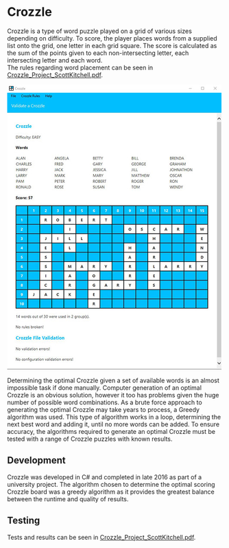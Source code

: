 ﻿# Crozzle
Crozzle is a type of word puzzle played on a grid of various sizes depending on difficulty. To score, the player places words from a supplied list onto the grid, one letter in each grid square. The score is calculated as the sum of the points given to each non-intersecting letter, each intersecting letter and each word.  
The rules regarding word placement can be seen in [Crozzle_Project_ScottKitchell.pdf](https://github.com/ScottKitchell/Crozzle/raw/master/Crozzle_Project_ScottKitchell.pdf).

![Screenshot](https://github.com/ScottKitchell/Crozzle/raw/master/Screenshot.jpg)

Determining the optimal Crozzle given a set of available words is an almost impossible task if done manually. Computer generation of an optimal Crozzle is an obvious solution, however it too has problems given the huge number of possible word combinations. As a brute force approach to generating the optimal Crozzle may take years to process, a Greedy algorithm was used. This type of algorithm works in a loop, determining the next best word and adding it, until no more words can be added. To ensure accuracy, the algorithms required to generate an optimal Crozzle must be tested with a range of Crozzle puzzles with known results.  

## Development
Crozzle was developed in C# and completed in late 2016 as part of a university project. The algorithm chosen to determine the optimal scoring Crozzle board was a greedy algorithm as it provides the greatest balance between the runtime and quality of results.

## Testing 
Tests and results can be seen in [Crozzle_Project_ScottKitchell.pdf](https://github.com/ScottKitchell/Crozzle/raw/master/Crozzle_Project_ScottKitchell.pdf).
